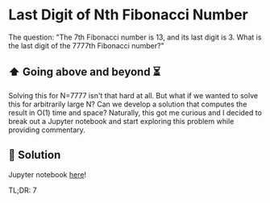 # Last Digit of Nth Fibonacci Number

The question: "The 7th Fibonacci number is 13, and its last digit is 3. What is the last digit of the 7777th Fibonacci number?"

## ⬆ Going above and beyond ⏳

Solving this for N=7777 isn't that hard at all. But what if we wanted to solve this for arbitrarily large N? Can we develop a solution that computes the result in O(1) time and space? Naturally, this got me curious and I decided to break out a Jupyter notebook and start exploring this problem while providing commentary.

## 🧐 Solution

Jupyter notebook [here](https://github.com/cjporteo/last-digit-of-nth-fibonacci-number/blob/main/last-digit-of-nth-fibonacci-number.ipynb)!

TL;DR: 7
